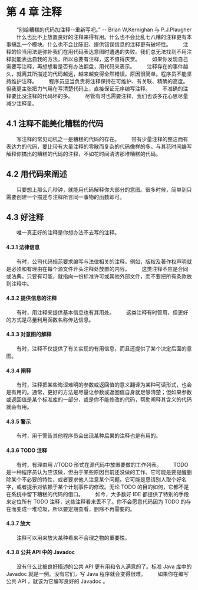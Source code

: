 # 第 4 章 注释
　　“别给糟糕的代码加注释--重新写吧。” -- Brian W,Kernighan 与 P.J.Plaugher
　　什么也比不上放置良好的注释来得有用。什么也不会比乱七八糟的注释更有本事搞乱一个模块。什么也不会比陈旧、提供错误信息的注释更有破坏性。
　　注释的恰当用法是弥补我们在用代码表达意图时遭遇的失败。我们总无法找到不用注释就能表达自我的方法，所以总要有注释，这不值得庆贺。
　　如果你发现自己需要写注释，再想想看是否有办法翻盘，用代码来表示。
　　注释存在的事件越久，就离其所描述的代码越远，越来越变得全然错误。原因很简单。程序员不能坚持维护注释。
　　程序员应当负责将注释保持在可维护、有关联、精确的高度。但我更主张把力气用在写清楚代码上，直接保证无序编写注释。
　　不准确的注释要比没注释的代码坏的多。
　　尽管有时也需要注释，我们也该多花心思尽量减少注释量。

## 4.1 注释不能美化糟糕的代码
　　写注释的常见动机之一是糟糕的代码的存在。
　　带有少量注释的整洁而有表达力的代码，要比带有大量注释的零散而复杂的代码像样的多。与其花时间编写解释你搞出的糟糕的代码的注释，不如花时间清洁那堆糟糕的代码。

## 4.2 用代码来阐述
　　只要想上那么几秒钟，就能用代码解释你大部分的意图。很多时候，简单到只需要创建一个描述与注释所言同一事物的函数即可。

## 4.3 好注释
　　唯一真正好的注释是你想办法不去写的注释。

#### 4.3.1 法律信息
　　有时，公司代码规范要求编写与法律相关的注释。例如，版权及著作权声明就是必须和有理由在每个源文件开头注释处放置的内容。
　　这类注释不应是合同或法典。只要有可能，就指向一份标准许可或其他外部文件，而不要把所有条款放到注释中。

#### 4.3.2 提供信息的注释
　　有时，用注释来提供基本信息也有其用处。
　　这类注释有时管用，但更好的方式是尽量利用函数名称传达信息。

#### 4.3.3 对意图的解释
　　有时，注释不仅提供了有关实现的有用信息，而且还提供了某个决定后面的意图。

#### 4.3.4 阐释
　　有时，注释把某些晦涩难明的参数或返回值的意义翻译为某种可读形式，也会是有用的。通常，更好的方法是尽量让参数或返回值自身就足够清楚；但如果参数或返回值是某个标准库的一部分，或是你不能修改的代码，帮助阐释其含义的代码就会有用。

#### 4.3.5 警示
　　有时，用于警告其他程序员会出现某种后果的注释也是有用的。

#### 4.3.6 TODO 注释
　　有时，有理由用 //TODO 形式在源代码中放置要做的工作列表。
　　TODO 是一种程序员认为应该做，但由于某些原因目前还没做的工作。它可能是要提醒删除某个不必要的特性，或者要求他人注意某个问题。它可能是恳请别人取个好名字，或者提示对依赖于某个计划事件的修改。无论 TODO 的目的如何，它都不是在系统中留下糟糕的代码的借口。
　　如今，大多数好 IDE 都提供了特别的手段来定位所有 TODO 注释，这些注释看来丢不了。你不会愿意代码因为 TODO 的存在而变成一堆垃圾，所以要定期查看，删除不再需要的。

#### 4.3.7 放大
　　注释可以用来放大某种看来不合理之物的重要性。

#### 4.3.8 公共 API 中的 Javadoc
　　没有什么比被良好描述的公共 API 更有用和令人满意的了。标准 Java 库中的 Javadoc 就是一例。没有它们，写 Java 程序就会变得很难。
　　如果你在编写公共 API ，就该为它编写良好的 Javadoc 。

















